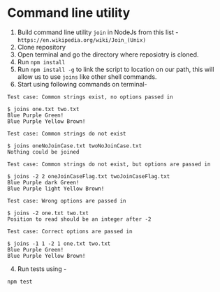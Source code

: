 # Command line utility
1. Build command line utility `join` in NodeJs from this list - `https://en.wikipedia.org/wiki/Join_(Unix)`
2. Clone repository
3. Open terminal and go the directory where reposiotry is cloned.
4. Run `npm install`
3. Run `npm install -g` to link the script to location on our path, this will allow us to use `joins` like other shell commands.
4. Start using following commands on terminal- 

```
Test case: Common strings exist, no options passed in

$ joins one.txt two.txt
Blue Purple Green!
Blue Purple Yellow Brown!
```

```
Test case: Common strings do not exist

$ joins oneNoJoinCase.txt twoNoJoinCase.txt
Nothing could be joined
```

```
Test case: Common strings do not exist, but options are passed in

$ joins -2 2 oneJoinCaseFlag.txt twoJoinCaseFlag.txt
Blue Purple dark Green!
Blue Purple light Yellow Brown!
```

```
Test case: Wrong options are passed in

$ joins -2 one.txt two.txt
Position to read should be an integer after -2
```

```
Test case: Correct options are passed in

$ joins -1 1 -2 1 one.txt two.txt
Blue Purple Green!
Blue Purple Yellow Brown!
```
4. Run tests using - 
```
npm test
```




